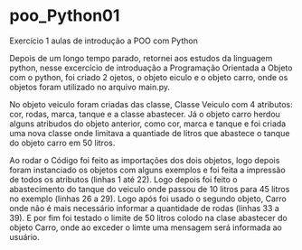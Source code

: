 # poo_Python01
Exercício 1 aulas de introdução a POO com Python

Depois de um longo tempo parado, retornei aos estudos da linguagem python, nesse excercício de introduação a Programação Orientada a Objeto com o python, foi criado 2 ojetos, o objeto eiculo e o objeto carro, onde os objetos foram utilizado no arquivo main.py.

No objeto veiculo foram criadas das classe, Classe Veiculo com 4 atributos: cor, rodas, marca, tanque e a classe abastecer.
Já o objeto carro herdou alguns atribudos do objeto anterior, como cor, marca e tanque e foi criada uma nova classe onde limitava a quantiade de litros que abastece o tanque do objeto carro em 50 litros.

Ao rodar o Código foi feito as importações dos dois objetos, logo depois foram instanciado os objetos com alguns exemplos e foi feita a impressão de todos os atributos (linhas 1 até 22).
Logo depois foi feito o abastecimento do tanque do veiculo onde passou de 10 litros para 45 litros no exemplo (linhas 26 a 29).
Logo após foi usado o segundo objeto, Carro onde não é mais necessário informar a quantidade de rodas (linhas 33 a 39).
E por fim foi testado o limite de 50 litros colodo na clase abastecer do objeto Carro, onde ao exceder o limte uma mensagem será informada ao usuário.
